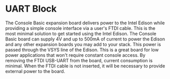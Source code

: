 UART Block
=====================

The Console Basic expansion board delivers power to the Intel Edison while providing a simple console interface via a user's FTDI cable. This is the most minimal solution to get started using the Intel Edison. The Console Basic board can supply 4V and up to 500mA of current to power the Edison and any other expansion boards you may add to your stack. This power is passed through the VSYS line of the Edison.  This is a great board for low power applications that won't require constant console access.  By removing the FTDI USB-UART from the board, current consumption is minimal.  When the FTDI cable is not inserted, it will be necessary to provide external power to the board.
